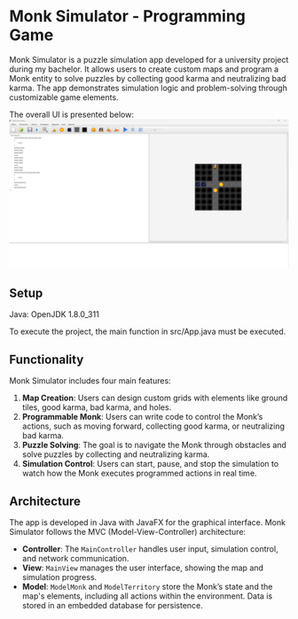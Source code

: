 # Monk Simulator - Programming Game
Monk Simulator is a puzzle simulation app developed for a university project during my bachelor. It allows users to create custom maps and program a Monk entity to solve puzzles by collecting good karma and neutralizing bad karma. The app demonstrates simulation logic and problem-solving through customizable game elements.

The overall UI is presented below:
![Overview UI](https://github.com/BenjaminStahr/monk_simulator_programming_game/blob/master/preview.png)

## Setup

Java: OpenJDK 1.8.0_311

To execute the project, the main function in src/App.java must be executed.

## Functionality

Monk Simulator includes four main features:

1. **Map Creation**: Users can design custom grids with elements like ground tiles, good karma, bad karma, and holes.
2. **Programmable Monk**: Users can write code to control the Monk’s actions, such as moving forward, collecting good karma, or neutralizing bad karma.
3. **Puzzle Solving**: The goal is to navigate the Monk through obstacles and solve puzzles by collecting and neutralizing karma.
4. **Simulation Control**: Users can start, pause, and stop the simulation to watch how the Monk executes programmed actions in real time.

## Architecture

The app is developed in Java with JavaFX for the graphical interface. Monk Simulator follows the MVC (Model-View-Controller) architecture:

- **Controller**: The `MainController` handles user input, simulation control, and network communication.
- **View**: `MainView` manages the user interface, showing the map and simulation progress.
- **Model**: `ModelMonk` and `ModelTerritory` store the Monk’s state and the map's elements, including all actions within the environment. Data is stored in an embedded database for persistence.
